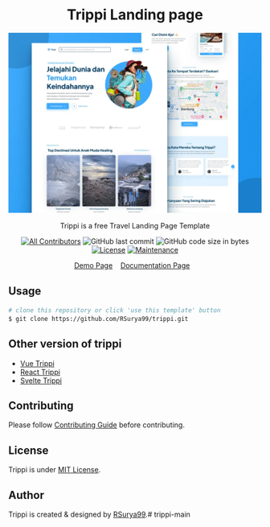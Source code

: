 <h1 align="center">Trippi Landing page</h1>

![Trippi Screenshot](assets/img/preview.webp)

<p align="center">Trippi is a free Travel Landing Page Template</p>
<div align="center">

[![All Contributors](https://img.shields.io/github/contributors/rsurya99/trippi)](https://github.com/rsurya99/trippi/graphs/contributors)
![GitHub last commit](https://img.shields.io/github/last-commit/rsurya99/trippi.svg)
![GitHub code size in bytes](https://img.shields.io/github/languages/code-size/rsurya99/trippi)
[![License](https://img.shields.io/github/license/rsurya99/trippi.svg)](LICENSE)
[![Maintenance](https://img.shields.io/badge/Maintained%3F-yes-green.svg)](https://GitHub.com/Naereen/StrapDown.js/graphs/commit-activity)

</div>

<p align="center">
	<a href="https://rsurya99.github.io/trippi" _blank="true">Demo Page</a>&nbsp;&nbsp;&nbsp;
	<a href="https://github.com/RSurya99/trippi">Documentation Page</a>&nbsp;&nbsp;&nbsp;
</p>

## Usage

```bash
# clone this repository or click 'use this template' button
$ git clone https://github.com/RSurya99/trippi.git
```

## Other version of trippi
- [Vue Trippi](https://github.com/rsurya99/vue-trippi)
- [React Trippi](https://github.com/rsurya99/react-trippi)
- [Svelte Trippi](https://github.com/rsurya99/svelte-trippi)


## Contributing

Please follow [Contributing Guide](./CONTRIBUTING.md) before contributing.

## License

Trippi is under [MIT License](./LICENSE).

## Author

Trippi is created & designed by <a href="https://rsurya.me">RSurya99</a>.# trippi-main
